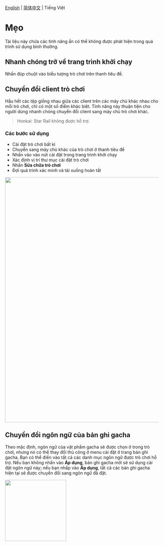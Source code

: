 [English](./Tips.md) | [简体中文](./Tips.zh-CN.md) | Tiếng Việt

# Mẹo

Tài liệu này chứa các tính năng ẩn có thể không được phát hiện trong quá trình sử dụng bình thường.

## Nhanh chóng trở về trang trình khởi chạy

Nhấn đúp chuột vào biểu tượng trò chơi trên thanh tiêu đề.

## Chuyển đổi client trò chơi

Hầu hết các tệp giống nhau giữa các client trên các máy chủ khác nhau cho mỗi trò chơi, chỉ có một số điểm khác biệt. Tính năng này thuận tiện cho người dùng nhanh chóng chuyển đổi client sang máy chủ trò chơi khác.

> Honkai: Star Rail không được hỗ trợ.

### Các bước sử dụng

-  Cài đặt trò chơi bất kì
-  Chuyển sang máy chủ khác của trò chơi ở thanh tiêu đề
-  Nhấn vào vào nút cài đặt trong trang trình khởi chạy
-  Xác định vị trí thư mục cài đặt trò chơi
-  Nhấn **Sửa chữa trò chơi**
-  Đợi quá trình xác minh và tải xuống hoàn tất

<img src="https://user-images.githubusercontent.com/61003590/259013561-907934e2-29fd-46ee-8e1c-83cb1daaa143.png" width="800px" />

## Chuyển đổi ngôn ngữ của bản ghi gacha

Theo mặc định, ngôn ngữ của vật phẩm gacha sẽ được chọn ở trong trò chơi, nhưng nó có thể thay đổi thủ công ở menu cài đặt ở trang bản ghi gacha. Bạn có thể điền vào tất cả các danh mục ngôn ngữ được trò chơi hỗ trợ. Nếu bạn không nhấn vào **Áp dụng**, bản ghi gacha mới sẽ sử dụng cài đặt ngôn ngữ này; nếu bạn nhấp vào **Áp dụng**, tất cả các bản ghi gacha hiện tại sẽ được chuyển đổi sang ngôn ngữ đã đặt.

<img src="https://user-images.githubusercontent.com/88989555/259012116-d84e7feb-9949-454c-9c46-c9bc77c1ea3a.png" width="200px" />
